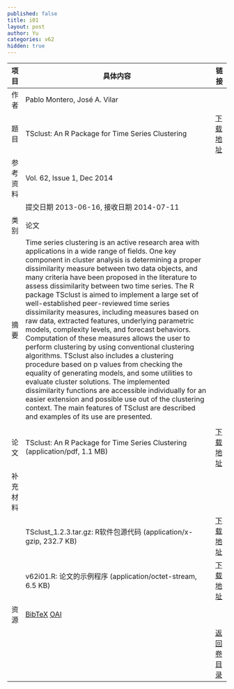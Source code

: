 ```yaml
---
published: false
title: i01
layout: post
author: Yu
categories: v62
hidden: true
---
```


| 项目 | 具体内容 | 链接 |
|---:|---|---|
| 作者 | Pablo Montero, José A. Vilar| |
| 题目 |TSclust: An R Package for Time Series Clustering | [下载地址](http://www.jstatsoft.org/v62/i01/paper) |
| 参考资料 |Vol. 62, Issue 1, Dec 2014 | |
| | 提交日期 2013-06-16, 接收日期 2014-07-11| | 
| 类别 | 论文| |
| 摘要 | Time series clustering is an active research area with applications in a wide range of fields. One key component in cluster analysis is determining a proper dissimilarity measure between two data objects, and many criteria have been proposed in the literature to assess dissimilarity between two time series. The R package TSclust is aimed to implement a large set of well-established peer-reviewed time series dissimilarity measures, including measures based on raw data, extracted features, underlying parametric models, complexity levels, and forecast behaviors. Computation of these measures allows the user to perform clustering by using conventional clustering algorithms. TSclust also includes a clustering procedure based on p values from checking the equality of generating models, and some utilities to evaluate cluster solutions. The implemented dissimilarity functions are accessible individually for an easier extension and possible use out of the clustering context. The main features of TSclust are described and examples of its use are presented.
| |
| 论文 | TSclust: An R Package for Time Series Clustering  (application/pdf, 1.1 MB)| [下载地址](http://www.jstatsoft.org/v62/i01/paper) |
| 补充材料 | | |
| |TSclust_1.2.3.tar.gz: R软件包源代码  (application/x-gzip, 232.7 KB)|  [下载地址](http://www.jstatsoft.org/v62/i01/supp/1) |
| |v62i01.R:             论文的示例程序  (application/octet-stream, 6.5 KB)|  [下载地址](http://www.jstatsoft.org/v62/i01/supp/2) |
| 资源 | [BibTeX](http://www.jstatsoft.org/v62/i01/bibtex) [OAI](http://www.jstatsoft.org/oai?verb=GetRecord&identifier=oai.jstatsoft/v62/i01&prefix=oai_dc)| |
| |  | [返回卷目录]({{site.baseurl}}/volume/v62.html) |